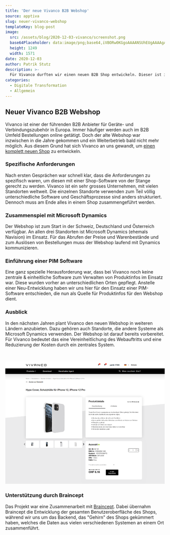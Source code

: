 ```yaml
---
title: 'Der neue Vivanco B2B Webshop'
source: apptiva
slug: neuer-vivanco-webshop
templateKey: blog-post
image:
  src: /assets/blog/2020-12-03-vivanco/screenshot.png
  base64Placeholder: data:image/png;base64,iVBORw0KGgoAAAANSUhEUgAAAAgAAAAGCAIAAABxZ0isAAAACXBIWXMAAAsTAAALEwEAmpwYAAAAoUlEQVR4nAGWAGn/AFZWVkhISFRUU1ZWVkxLSktLSURDQ1RUVAD7+/vx8fHs7evY2dji4N7Nzsu6u7v///8A+Pj40NDQjo6OxMXDuLi3srKw0NDQ////APHx8d3d3autq5mcnaanpaSkpMjGxfj4+QD////////k5OXa2tzg4N/d3d3v7u7///8AOjo6QkJCExQTCgoJCwsLBAUFIiIjQEBAtz1bR7BTyowAAAAASUVORK5CYII=
  height: 1249
  width: 1571
date: 2020-12-03
author: Patrik Stutz
description: >-
  Für Vivanco durften wir einen neuen B2B Shop entwickeln. Dieser ist im Oktober 2020 live gegangen.
categories:
  - Digitale Transformation
  - Allgemein
---
```


## Neuer Vivanco B2B Webshop

Vivanco ist einer der führenden B2B Anbieter für Geräte- und Verbindungszubehör in Europa. Immer häufiger
werden auch im B2B Umfeld Bestellungen online getätigt. Doch der alte Webshop war inzwischen in die Jahre gekommen und ein Weiterbetrieb bald nicht mehr möglich. Aus diesem Grund hat sich Vivanco an uns gewandt, um [einen komplett neuen Shop](https://shop.vivanco.com) zu entwickeln.

### Spezifische Anforderungen

Nach ersten Gesprächen war schnell klar, dass die Anforderungen zu spezifisch waren, um diesen mit einer Shop-Software von der Stange gerecht zu werden. Vivanco ist ein sehr grosses Unternehmen, mit vielen Standorten weltweit. Die einzelnen Standorte verwenden zum Teil völlig unterschiedliche Software und Geschäftsprozesse sind anders strukturiert. Dennoch muss am Ende alles in einem Shop zusammengeführt werden.

### Zusammenspiel mit Microsoft Dynamics

Der Webshop ist zum Start in der Schweiz, Deutschland und Österreich verfügbar. An allen drei Standorten ist Microsoft Dynamics (ehemals Navision) im Einsatz. Für das Abrufen der Preise und Warenbestände und zum Auslösen von Bestellungen muss der Webshop laufend mit Dynamics kommunizieren.

### Einführung einer PIM Software

Eine ganz spezielle Herausforderung war, dass bei Vivanco noch keine zentrale & einheitliche Software zum Verwalten von Produktinfos im Einsatz war. Diese wurden vorher an unterschiedlichen Orten gepflegt. Anstelle einer Neu-Entwicklung haben wir uns hier für den Einsatz einer PIM-Software entschieden, die nun als Quelle für Produktinfos für den Webshop dient.

### Ausblick

In den nächsten Jahren plant Vivanco den neuen Webshop in weiteren Ländern anzubieten. Dazu gehören auch Standorte, die andere Systeme als Microsoft Dynamics verwenden. Der Webshop ist darauf bereits vorbereitet. Für Vivanco bedeutet das eine Vereinheitlichung des Webauftritts und eine Reduzierung der Kosten durch ein zentrales System.

<br/>

![Produktseite](./screenshot2.png)

### Unterstützung durch Braincept

Das Projekt war eine Zusammenarbeit mit [Braincept](https://braincept.com/). Dabei übernahm Braincept die Entwicklung der gesamten Benutzeroberfläche des Shops, während wir uns um das Backend, das "Gehirn" des Shops gekümmert haben, welches die Daten aus vielen verschiedenen Systemen an einem Ort zusammenführt.

